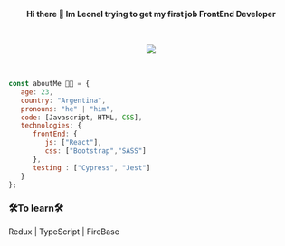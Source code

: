 <div align="center">
   <p><strong>Hi there 👋 Im Leonel trying to get my first job FrontEnd Developer</strong></p>
   <img 
        src="https://miro.medium.com/max/2400/1*VytWprd2ulmw2eIwnHMNJQ.jpeg"
        style="margin:2rem"
   </img>
</div>


```javascript
const aboutMe 👨‍💻 = {
   age: 23,
   country: "Argentina",
   pronouns: "he" | "him",
   code: [Javascript, HTML, CSS],
   technologies: {
      frontEnd: {
         js: ["React"],
         css: ["Bootstrap","SASS"]
      },
      testing : ["Cypress", "Jest"]
   }    
};
```
### 🛠To learn🛠
 Redux | TypeScript | FireBase
